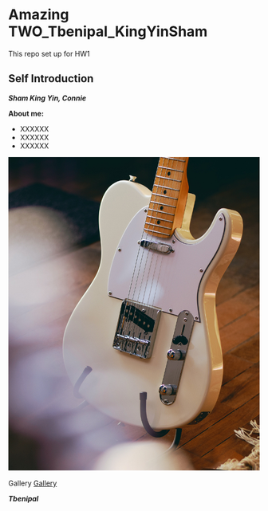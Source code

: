 # Amazing TWO_Tbenipal_KingYinSham
This repo set up for HW1 
## Self Introduction

***Sham King Yin, Connie***

**About me:**
- XXXXXX
- XXXXXX
- XXXXXX

![Images](images/tele.jpg)


Gallery
[Gallery](http://youtube.com)



***Tbenipal***
